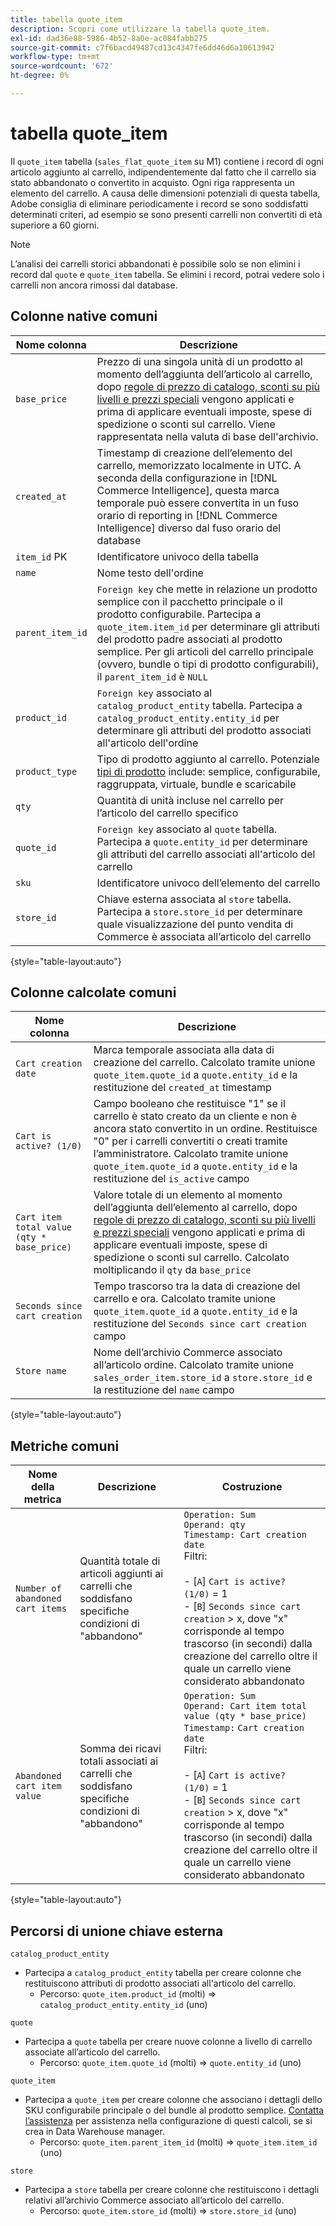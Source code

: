 ```yaml
---
title: tabella quote_item
description: Scopri come utilizzare la tabella quote_item.
exl-id: dad36e88-5986-4b52-8a0e-ac084fabb275
source-git-commit: c7f6bacd49487cd13c4347fe6dd46d6a10613942
workflow-type: tm+mt
source-wordcount: '672'
ht-degree: 0%

---
```


# tabella quote_item

Il `quote_item` tabella (`sales_flat_quote_item` su M1) contiene i record di ogni articolo aggiunto al carrello, indipendentemente dal fatto che il carrello sia stato abbandonato o convertito in acquisto. Ogni riga rappresenta un elemento del carrello. A causa delle dimensioni potenziali di questa tabella, Adobe consiglia di eliminare periodicamente i record se sono soddisfatti determinati criteri, ad esempio se sono presenti carrelli non convertiti di età superiore a 60 giorni.

>[!NOTE]
>
>L’analisi dei carrelli storici abbandonati è possibile solo se non elimini i record dal `quote` e `quote_item` tabella. Se elimini i record, potrai vedere solo i carrelli non ancora rimossi dal database.

## Colonne native comuni

| **Nome colonna** | **Descrizione** |
|---|---|
| `base_price` | Prezzo di una singola unità di un prodotto al momento dell’aggiunta dell’articolo al carrello, dopo [regole di prezzo di catalogo, sconti su più livelli e prezzi speciali](https://experienceleague.adobe.com/docs/commerce-admin/catalog/products/pricing/pricing-advanced.html) vengono applicati e prima di applicare eventuali imposte, spese di spedizione o sconti sul carrello. Viene rappresentata nella valuta di base dell&#39;archivio. |
| `created_at` | Timestamp di creazione dell’elemento del carrello, memorizzato localmente in UTC. A seconda della configurazione in [!DNL Commerce Intelligence], questa marca temporale può essere convertita in un fuso orario di reporting in [!DNL Commerce Intelligence] diverso dal fuso orario del database |
| `item_id` PK | Identificatore univoco della tabella |
| `name` | Nome testo dell&#39;ordine |
| `parent_item_id` | `Foreign key` che mette in relazione un prodotto semplice con il pacchetto principale o il prodotto configurabile. Partecipa a `quote_item.item_id` per determinare gli attributi del prodotto padre associati al prodotto semplice. Per gli articoli del carrello principale (ovvero, bundle o tipi di prodotto configurabili), il `parent_item_id` è `NULL` |
| `product_id` | `Foreign key` associato al `catalog_product_entity` tabella. Partecipa a `catalog_product_entity.entity_id` per determinare gli attributi del prodotto associati all&#39;articolo dell&#39;ordine |
| `product_type` | Tipo di prodotto aggiunto al carrello. Potenziale [tipi di prodotto](https://experienceleague.adobe.com/docs/commerce-admin/catalog/products/product-create.html#product-types) include: semplice, configurabile, raggruppata, virtuale, bundle e scaricabile |
| `qty` | Quantità di unità incluse nel carrello per l’articolo del carrello specifico |
| `quote_id` | `Foreign key` associato al `quote` tabella. Partecipa a `quote.entity_id` per determinare gli attributi del carrello associati all&#39;articolo del carrello |
| `sku` | Identificatore univoco dell’elemento del carrello |
| `store_id` | Chiave esterna associata al `store` tabella. Partecipa a `store.store_id` per determinare quale visualizzazione del punto vendita di Commerce è associata all’articolo del carrello |

{style="table-layout:auto"}

## Colonne calcolate comuni

| **Nome colonna** | **Descrizione** |
|---|---|
| `Cart creation date` | Marca temporale associata alla data di creazione del carrello. Calcolato tramite unione `quote_item.quote_id` a `quote.entity_id` e la restituzione del `created_at` timestamp |
| `Cart is active? (1/0)` | Campo booleano che restituisce &quot;1&quot; se il carrello è stato creato da un cliente e non è ancora stato convertito in un ordine. Restituisce &quot;0&quot; per i carrelli convertiti o creati tramite l’amministratore. Calcolato tramite unione `quote_item.quote_id` a `quote.entity_id` e la restituzione del `is_active` campo |
| `Cart item total value (qty * base_price)` | Valore totale di un elemento al momento dell’aggiunta dell’elemento al carrello, dopo [regole di prezzo di catalogo, sconti su più livelli e prezzi speciali](https://experienceleague.adobe.com/docs/commerce-admin/catalog/products/pricing/pricing-advanced.html) vengono applicati e prima di applicare eventuali imposte, spese di spedizione o sconti sul carrello. Calcolato moltiplicando il `qty` da `base_price` |
| `Seconds since cart creation` | Tempo trascorso tra la data di creazione del carrello e ora. Calcolato tramite unione `quote_item.quote_id` a `quote.entity_id` e la restituzione del `Seconds since cart creation` campo |
| `Store name` | Nome dell’archivio Commerce associato all’articolo ordine. Calcolato tramite unione `sales_order_item.store_id` a `store.store_id` e la restituzione del `name` campo |

{style="table-layout:auto"}

## Metriche comuni

| **Nome della metrica** | **Descrizione** | **Costruzione** |
|---|---|---|
| `Number of abandoned cart items` | Quantità totale di articoli aggiunti ai carrelli che soddisfano specifiche condizioni di &quot;abbandono&quot; | `Operation: Sum`<br/>`Operand: qty`<br/>`Timestamp: Cart creation date`<br>Filtri:<br><br>- \[`A`\] `Cart is active? (1/0)` = 1<br>- \[`B`\] `Seconds since cart creation` > x, dove &quot;x&quot; corrisponde al tempo trascorso (in secondi) dalla creazione del carrello oltre il quale un carrello viene considerato abbandonato |
| `Abandoned cart item value` | Somma dei ricavi totali associati ai carrelli che soddisfano specifiche condizioni di &quot;abbandono&quot; | `Operation: Sum`<br>`Operand: Cart item total value (qty * base_price)`<br>`Timestamp:` `Cart creation date`<br>Filtri:<br><br>- \[`A`\] `Cart is active? (1/0)` = 1<br>- \[`B`\] `Seconds since cart creation` > x, dove &quot;x&quot; corrisponde al tempo trascorso (in secondi) dalla creazione del carrello oltre il quale un carrello viene considerato abbandonato |

{style="table-layout:auto"}

## Percorsi di unione chiave esterna

`catalog_product_entity`

* Partecipa a `catalog_product_entity` tabella per creare colonne che restituiscono attributi di prodotto associati all&#39;articolo del carrello.
   * Percorso: `quote_item.product_id` (molti) => `catalog_product_entity.entity_id` (uno)

`quote`

* Partecipa a `quote` tabella per creare nuove colonne a livello di carrello associate all’articolo del carrello.
   * Percorso: `quote_item.quote_id` (molti) => `quote.entity_id` (uno)

`quote_item`

* Partecipa a `quote_item` per creare colonne che associano i dettagli dello SKU configurabile principale o del bundle al prodotto semplice. [Contatta l’assistenza](https://experienceleague.adobe.com/docs/commerce-knowledge-base/kb/troubleshooting/miscellaneous/mbi-service-policies.html) per assistenza nella configurazione di questi calcoli, se si crea in Data Warehouse manager.
   * Percorso: `quote_item.parent_item_id` (molti) => `quote_item.item_id` (uno)

`store`

* Partecipa a `store` tabella per creare colonne che restituiscono i dettagli relativi all’archivio Commerce associato all’articolo del carrello.
   * Percorso: `quote_item.store_id` (molti) => `store.store_id` (uno)
